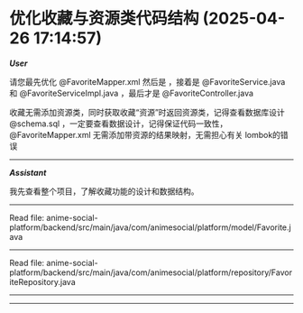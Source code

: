 <!-- Generated by SpecStory -->

# 优化收藏与资源类代码结构 (2025-04-26 17:14:57)

_**User**_

请您最先优化 @FavoriteMapper.xml 然后是  ，接着是 @FavoriteService.java 和 @FavoriteServiceImpl.java ，最后才是 @FavoriteController.java 

​收藏无需添加资源类，同时获取收藏“资源”时返回资源类，记得查看数据库设计 @schema.sql ，一定要查看数据设计，记得保证代码一致性， @FavoriteMapper.xml 无需添加带资源的结果映射，无需担心有关 lombok的错误

---

_**Assistant**_

我先查看整个项目，了解收藏功能的设计和数据结构。

---

Read file: anime-social-platform/backend/src/main/java/com/animesocial/platform/model/Favorite.java

---

Read file: anime-social-platform/backend/src/main/java/com/animesocial/platform/repository/FavoriteRepository.java

---



---

